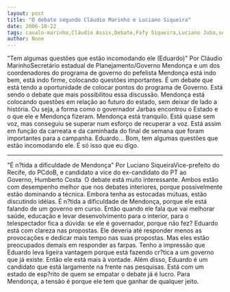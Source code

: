 ```yaml
---
layout: post
title: "O debate segundo Cláudio Marinho e Luciano Siqueira"
date: 2006-10-22
tags: cavalo-marinho,Cláudio Assis,Debate,Fafy Siqueira,Luciano Juba,segundo turno
author: None
---
```


\"Tem algumas questões que estão incomodando ele (Eduardo)\"
Por Cláudio MarinhoSecretário estadual de Planejamento/Governo Mendonça e um dos coordenadores do programa de governo do pefelista
Mendonça está indo bem, está indo firme, colocando questões importantes. É um debate que está tendo a oportunidade de colocar pontos do programa de Governo. Está sendo o debate que mais possibilitou essa discussão. Mendonça está colocando questões em relação ao futuro do estado, sem deixar de lado a história. Ou seja, a forma como o governador Jarbas encontrou o Estado e o que ele e Mendonça fizeram.
Mendonça está tranquilo. Está quase sem voz, mas conseguiu se superar num esforço de recuperar a voz. Está assim em função da carreata e da caminhada do final de semana que foram importantes para a campanha. 
Eduardo... Bom, tem algumas questões que estão incomodando ele. É só isso que eu digo.
_____________________________
\"É n?tida a dificuldade de Mendonça\"
Por Luciano SiqueiraVice-prefeito do Recife, do PCdoB, e candidato a vice&nbsp;do ex-candidato do PT ao Governo,&nbsp;Humberto Costa&nbsp;
O debate está muito interessante. Ambos estão com desempenho melhor que nos debates interiores, porque possivelmente estão dominando a técnica. 
Embora tenha as estocadas mútuas, estão discutindo idéias.
É n?tida a dificuldade de Mendonça, porque ele está falando de um governo em curso. Então quando ele fala que vai melhorar saúde, educação e levar desenvolvimento para o interior, para o telespectador fica a dúvida: se ele é governador, porque não fez? 
Eduardo está com clareza nas propostas. Ele deveria até responder menos as provocações e dedicar mais tempo nas suas propostas. Mas eles estão preocupados demais em responder as farpas.
Tenho a impressão que Eduardo leva ligeira vantagem porque está fazendo cr?tica a um governo que já existe. Então ele está mais à vontade. 
Além disso, Eduardo&nbsp;é um candidato que está largamente na frente nas pesquisas. Está com um estado de esp?rito de quem se empatar o debate já é lucro. Para Mendonça, a tensão é porque ele tem que ganhar de qualquer jeito.  